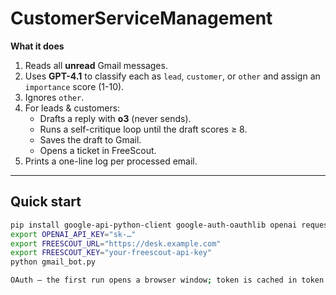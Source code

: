 # CustomerServiceManagement

**What it does**

1. Reads all **unread** Gmail messages.
2. Uses **GPT-4.1** to classify each as `lead`, `customer`, or `other` and assign an `importance` score (1-10).
3. Ignores `other`.
4. For leads & customers:
   * Drafts a reply with **o3** (never sends).
   * Runs a self-critique loop until the draft scores ≥ 8.
   * Saves the draft to Gmail.
   * Opens a ticket in FreeScout.
5. Prints a one-line log per processed email.

---

## Quick start

```bash
pip install google-api-python-client google-auth-oauthlib openai requests
export OPENAI_API_KEY="sk-…"
export FREESCOUT_URL="https://desk.example.com"
export FREESCOUT_KEY="your-freescout-api-key"
python gmail_bot.py

OAuth – the first run opens a browser window; token is cached in token.pickle.
```
